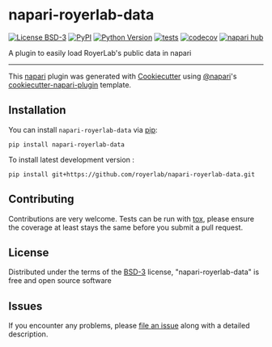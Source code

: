 # napari-royerlab-data

[![License BSD-3](https://img.shields.io/pypi/l/napari-royerlab-data.svg?color=green)](https://github.com/royerlab/napari-royerlab-data/raw/main/LICENSE)
[![PyPI](https://img.shields.io/pypi/v/napari-royerlab-data.svg?color=green)](https://pypi.org/project/napari-royerlab-data)
[![Python Version](https://img.shields.io/pypi/pyversions/napari-royerlab-data.svg?color=green)](https://python.org)
[![tests](https://github.com/royerlab/napari-royerlab-data/workflows/tests/badge.svg)](https://github.com/royerlab/napari-royerlab-data/actions)
[![codecov](https://codecov.io/gh/royerlab/napari-royerlab-data/branch/main/graph/badge.svg)](https://codecov.io/gh/royerlab/napari-royerlab-data)
[![napari hub](https://img.shields.io/endpoint?url=https://api.napari-hub.org/shields/napari-royerlab-data)](https://napari-hub.org/plugins/napari-royerlab-data)

A plugin to easily load RoyerLab's public data in napari

----------------------------------

This [napari] plugin was generated with [Cookiecutter] using [@napari]'s [cookiecutter-napari-plugin] template.

<!--
Don't miss the full getting started guide to set up your new package:
https://github.com/napari/cookiecutter-napari-plugin#getting-started

and review the napari docs for plugin developers:
https://napari.org/stable/plugins/index.html
-->

## Installation

You can install `napari-royerlab-data` via [pip]:

    pip install napari-royerlab-data



To install latest development version :

    pip install git+https://github.com/royerlab/napari-royerlab-data.git


## Contributing

Contributions are very welcome. Tests can be run with [tox], please ensure
the coverage at least stays the same before you submit a pull request.

## License

Distributed under the terms of the [BSD-3] license,
"napari-royerlab-data" is free and open source software

## Issues

If you encounter any problems, please [file an issue] along with a detailed description.

[napari]: https://github.com/napari/napari
[Cookiecutter]: https://github.com/audreyr/cookiecutter
[@napari]: https://github.com/napari
[MIT]: http://opensource.org/licenses/MIT
[BSD-3]: http://opensource.org/licenses/BSD-3-Clause
[GNU GPL v3.0]: http://www.gnu.org/licenses/gpl-3.0.txt
[GNU LGPL v3.0]: http://www.gnu.org/licenses/lgpl-3.0.txt
[Apache Software License 2.0]: http://www.apache.org/licenses/LICENSE-2.0
[Mozilla Public License 2.0]: https://www.mozilla.org/media/MPL/2.0/index.txt
[cookiecutter-napari-plugin]: https://github.com/napari/cookiecutter-napari-plugin

[file an issue]: https://github.com/royerlab/napari-royerlab-data/issues

[napari]: https://github.com/napari/napari
[tox]: https://tox.readthedocs.io/en/latest/
[pip]: https://pypi.org/project/pip/
[PyPI]: https://pypi.org/
